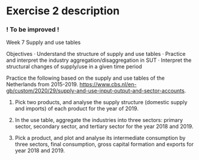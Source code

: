 # Exercise 2 description

### ! To be improved ! 

Week 7 Supply and use tables

Objectives
· Understand the structure of supply and use tables
· Practice and interpret the industry aggregation/disaggregation in SUT
· Interpret the structural changes of supply/use in a given time period

Practice the following based on the supply and use tables of the Netherlands from 2015-2019.
https://www.cbs.nl/en-gb/custom/2020/29/supply-and-use-input-output-and-sector-accounts.

1. Pick two products, and analyse the supply structure (domestic supply and imports) of each
product for the year of 2019. 

[comment]: <> (point 1 not specific enough. Rephrase to "perform a hotspot analysis of the supply and use of an industry of your choosing". If we want the discussion on import, then we can ask "please identify how much import contributes to industry's supply")

2. In the use table, aggregate the industries into three sectors: primary sector, secondary sector, and
tertiary sector for the year 2018 and 2019.

3. Pick a product, and plot and analyse its intermediate consumption by three sectors, final
consumption, gross capital formation and exports for year 2018 and 2019.


[comment]: <> (Ideally point 1 and 3 would be merged and would be more specific. For instance: "Select 3 industries of your choosing from each basic sector [i.e. primary, secondary, tertiary] and plot in bargraphs the transactions from the following SUTs parts: 1. supply; 2. intermediate consumption; 3. final consumption; 4. gross fixed capital formation ")

[comment]: <> (There could be a forth point, asking student to use two types of transformation methods)